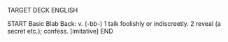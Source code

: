 TARGET DECK
ENGLISH

START
Basic
Blab
Back: v. (-bb-) 1 talk foolishly or indiscreetly. 2 reveal (a secret etc.); confess. [imitative]
END
